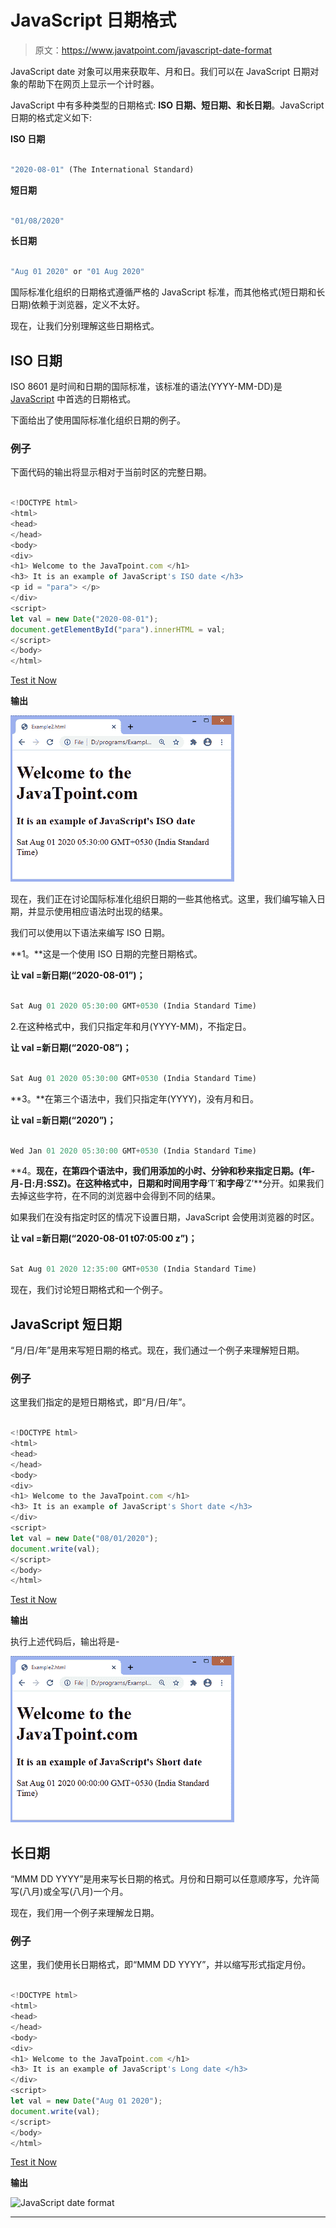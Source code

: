 # JavaScript 日期格式

> 原文：<https://www.javatpoint.com/javascript-date-format>

JavaScript date 对象可以用来获取年、月和日。我们可以在 JavaScript 日期对象的帮助下在网页上显示一个计时器。

JavaScript 中有多种类型的日期格式: **ISO 日期、短日期、**和**长日期**。JavaScript 日期的格式定义如下:

**ISO 日期**

```js

"2020-08-01" (The International Standard)

```

**短日期**

```js

"01/08/2020"

```

**长日期**

```js

"Aug 01 2020" or "01 Aug 2020"

```

国际标准化组织的日期格式遵循严格的 JavaScript 标准，而其他格式(短日期和长日期)依赖于浏览器，定义不太好。

现在，让我们分别理解这些日期格式。

## ISO 日期

ISO 8601 是时间和日期的国际标准，该标准的语法(YYYY-MM-DD)是 [JavaScript](https://www.javatpoint.com/javascript-tutorial) 中首选的日期格式。

下面给出了使用国际标准化组织日期的例子。

### 例子

下面代码的输出将显示相对于当前时区的完整日期。

```js

<!DOCTYPE html>
<html>
<head>
</head>
<body>
<div>
<h1> Welcome to the JavaTpoint.com </h1>
<h3> It is an example of JavaScript's ISO date </h3>
<p id = "para"> </p>
</div>
<script>
let val = new Date("2020-08-01");
document.getElementById("para").innerHTML = val;
</script>
</body>
</html>

```

[Test it Now](https://www.javatpoint.com/oprweb/test.jsp?filename=javascript-date-format1)

**输出**

![JavaScript date format](img/9a3b918580220dc1fa88ca07647058d9.png)

现在，我们正在讨论国际标准化组织日期的一些其他格式。这里，我们编写输入日期，并显示使用相应语法时出现的结果。

我们可以使用以下语法来编写 ISO 日期。

**1。**这是一个使用 ISO 日期的完整日期格式。

**让 val =新日期(“2020-08-01”)；**

```js

Sat Aug 01 2020 05:30:00 GMT+0530 (India Standard Time)

```

2.在这种格式中，我们只指定年和月(YYYY-MM)，不指定日。

**让 val =新日期(“2020-08”)；**

```js

Sat Aug 01 2020 05:30:00 GMT+0530 (India Standard Time)

```

**3。**在第三个语法中，我们只指定年(YYYY)，没有月和日。

**让 val =新日期(“2020”)；**

```js

Wed Jan 01 2020 05:30:00 GMT+0530 (India Standard Time)

```

**4。**现在，在第四个语法中，我们用添加的小时、分钟和秒来指定日期。(年-月-日:月:SSZ)。在这种格式中，日期和时间用字母**‘T’**和字母**‘Z’**分开。如果我们去掉这些字符，在不同的浏览器中会得到不同的结果。

如果我们在没有指定时区的情况下设置日期，JavaScript 会使用浏览器的时区。

**让 val =新日期(“2020-08-01 t07:05:00 z”)；**

```js

Sat Aug 01 2020 12:35:00 GMT+0530 (India Standard Time)

```

现在，我们讨论短日期格式和一个例子。

## JavaScript 短日期

“月/日/年”是用来写短日期的格式。现在，我们通过一个例子来理解短日期。

### 例子

这里我们指定的是短日期格式，即“月/日/年”。

```js

<!DOCTYPE html>
<html>
<head>
</head>
<body>
<div>
<h1> Welcome to the JavaTpoint.com </h1>
<h3> It is an example of JavaScript's Short date </h3>
</div>
<script>
let val = new Date("08/01/2020");
document.write(val);
</script>
</body>
</html>

```

[Test it Now](https://www.javatpoint.com/oprweb/test.jsp?filename=javascript-date-format2)

**输出**

执行上述代码后，输出将是-

![JavaScript date format](img/00ed30486d6865004c811f32bda1d101.png)

## 长日期

“MMM DD YYYY”是用来写长日期的格式。月份和日期可以任意顺序写，允许简写(八月)或全写(八月)一个月。

现在，我们用一个例子来理解龙日期。

### 例子

这里，我们使用长日期格式，即“MMM DD YYYY”，并以缩写形式指定月份。

```js

<!DOCTYPE html>
<html>
<head>
</head>
<body>
<div>
<h1> Welcome to the JavaTpoint.com </h1>
<h3> It is an example of JavaScript's Long date </h3>
</div>
<script>
let val = new Date("Aug 01 2020");
document.write(val);
</script>
</body>
</html>

```

[Test it Now](https://www.javatpoint.com/oprweb/test.jsp?filename=javascript-date-format3)

**输出**

![JavaScript date format](img/8cf4bd487d9e098ecdc4df6ecc706291.png)

* * *